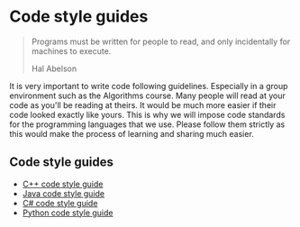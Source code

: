 # Code style guides

> Programs must be written for people to read, and only incidentally for
machines to execute.
>
> Hal Abelson

It is very important to write code following guidelines. Especially in a
group environment such as the Algorithms course. Many people will read at
your code as you'll be reading at theirs. It would be much more easier if
their code looked exactly like yours. This is why we will impose code standards
for the programming languages that we use. Please follow them strictly as
this would make the process of learning and sharing much easier.

## Code style guides

* [C++ code style guide](http://google.github.io/styleguide/cppguide.html)
* [Java code style guide](https://google-styleguide.googlecode.com/svn/trunk/javaguide.html)
* [C# code style guide](https://msdn.microsoft.com/en-us/library/ff926074.aspx)
* [Python code style guide](https://google-styleguide.googlecode.com/svn/trunk/pyguide.html?showone=Naming)
